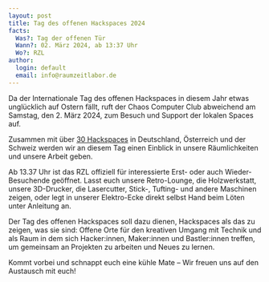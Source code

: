 ```yaml
---
layout: post
title: Tag des offenen Hackspaces 2024
facts:
  Was?: Tag der offenen Tür
  Wann?: 02. März 2024, ab 13:37 Uhr
  Wo?: RZL
author:
  login: default
  email: info@raumzeitlabor.de
---
```


Da der Internationale Tag des offenen Hackspaces in diesem Jahr etwas unglücklich auf Ostern fällt, ruft der Chaos Computer Club abweichend am Samstag, den 2. März 2024, zum Besuch und Support der lokalen Spaces auf. 

Zusammen mit über [30 Hackspaces](https://events.ccc.de/2024/02/23/tag-des-offenen-hackspace-aufruf/) in Deutschland, Österreich und der Schweiz werden wir an diesem Tag einen Einblick in unsere Räumlichkeiten und unsere Arbeit geben.

Ab 13.37 Uhr ist das RZL offiziell für interessierte Erst- oder auch Wieder-Besuchende geöffnet. Lasst euch unsere Retro-Lounge, die Holzwerkstatt, unsere 3D-Drucker, die Lasercutter, Stick-, Tufting- und andere Maschinen zeigen, oder legt in unserer Elektro-Ecke direkt selbst Hand beim Löten unter Anleitung an. 

Der Tag des offenen Hackspaces soll dazu dienen, Hackspaces als das zu zeigen, was sie sind: Offene Orte für den kreativen Umgang mit Technik und als Raum in dem sich Hacker:innen, Maker:innen und Bastler:innen treffen, um gemeinsam an Projekten zu arbeiten und Neues zu lernen.

Kommt vorbei und schnappt euch eine kühle Mate – Wir freuen uns auf den Austausch mit euch!

